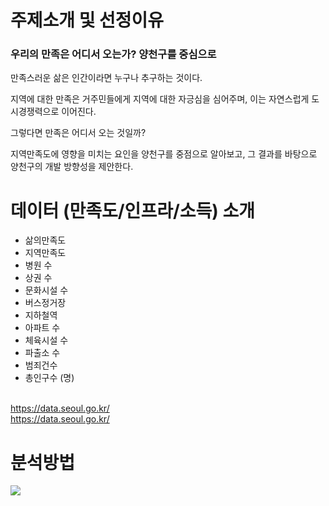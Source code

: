 # 주제소개 및 선정이유

### 우리의 만족은 어디서 오는가? 양천구를 중심으로


만족스러운 삶은 인간이라면 누구나 추구하는 것이다.

지역에 대한 만족은 거주민들에게 지역에 대한 자긍심을 심어주며,
이는 자연스럽게 도시경쟁력으로 이어진다.

그렇다면 만족은 어디서 오는 것일까? 

지역만족도에 영향을 미치는 요인을 양천구를 중점으로 알아보고, 
그 결과를 바탕으로 양천구의 개발 방향성을 제안한다.

# 데이터 (만족도/인프라/소득) 소개

- 삶의만족도
- 지역만족도
- 병원 수
- 상권 수
- 문화시설 수
- 버스정거장
- 지하철역
- 아파트 수
- 체육시설 수
- 파출소 수
- 범죄건수
- 총인구수 (명)
<br>
<a href = "https://data.seoul.go.kr/">https://data.seoul.go.kr/</a>
<br>
<a href = "https://data.seoul.go.kr/">https://data.seoul.go.kr/</a>

# 분석방법

<img src="https://raw.githubusercontent.com/kwonsoonje/naver/main/image/abb.png?token=GHSAT0AAAAAAB2J6JIF7J7N47NRW74YUEM6Y4GWJ2Q">